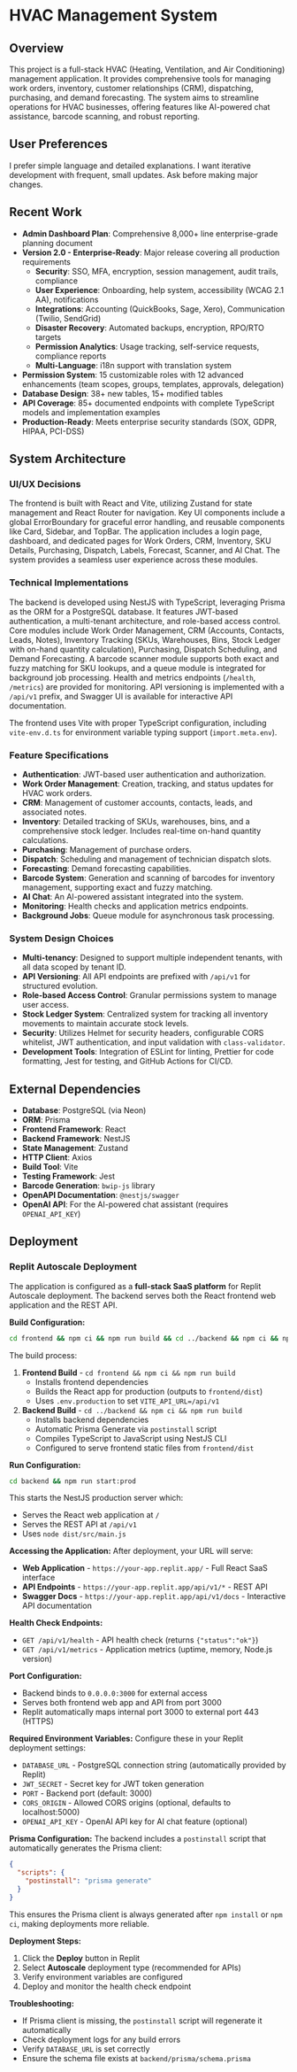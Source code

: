 # HVAC Management System

## Overview
This project is a full-stack HVAC (Heating, Ventilation, and Air Conditioning) management application. It provides comprehensive tools for managing work orders, inventory, customer relationships (CRM), dispatching, purchasing, and demand forecasting. The system aims to streamline operations for HVAC businesses, offering features like AI-powered chat assistance, barcode scanning, and robust reporting.

## User Preferences
I prefer simple language and detailed explanations. I want iterative development with frequent, small updates. Ask before making major changes.

## Recent Work
- **Admin Dashboard Plan**: Comprehensive 8,000+ line enterprise-grade planning document
- **Version 2.0 - Enterprise-Ready**: Major release covering all production requirements
  - **Security**: SSO, MFA, encryption, session management, audit trails, compliance
  - **User Experience**: Onboarding, help system, accessibility (WCAG 2.1 AA), notifications
  - **Integrations**: Accounting (QuickBooks, Sage, Xero), Communication (Twilio, SendGrid)
  - **Disaster Recovery**: Automated backups, encryption, RPO/RTO targets
  - **Permission Analytics**: Usage tracking, self-service requests, compliance reports
  - **Multi-Language**: i18n support with translation system
- **Permission System**: 15 customizable roles with 12 advanced enhancements (team scopes, groups, templates, approvals, delegation)
- **Database Design**: 38+ new tables, 15+ modified tables
- **API Coverage**: 85+ documented endpoints with complete TypeScript models and implementation examples
- **Production-Ready**: Meets enterprise security standards (SOX, GDPR, HIPAA, PCI-DSS)

## System Architecture

### UI/UX Decisions
The frontend is built with React and Vite, utilizing Zustand for state management and React Router for navigation. Key UI components include a global ErrorBoundary for graceful error handling, and reusable components like Card, Sidebar, and TopBar. The application includes a login page, dashboard, and dedicated pages for Work Orders, CRM, Inventory, SKU Details, Purchasing, Dispatch, Labels, Forecast, Scanner, and AI Chat. The system provides a seamless user experience across these modules.

### Technical Implementations
The backend is developed using NestJS with TypeScript, leveraging Prisma as the ORM for a PostgreSQL database. It features JWT-based authentication, a multi-tenant architecture, and role-based access control. Core modules include Work Order Management, CRM (Accounts, Contacts, Leads, Notes), Inventory Tracking (SKUs, Warehouses, Bins, Stock Ledger with on-hand quantity calculation), Purchasing, Dispatch Scheduling, and Demand Forecasting. A barcode scanner module supports both exact and fuzzy matching for SKU lookups, and a queue module is integrated for background job processing. Health and metrics endpoints (`/health`, `/metrics`) are provided for monitoring. API versioning is implemented with a `/api/v1` prefix, and Swagger UI is available for interactive API documentation.

The frontend uses Vite with proper TypeScript configuration, including `vite-env.d.ts` for environment variable typing support (`import.meta.env`).

### Feature Specifications
- **Authentication**: JWT-based user authentication and authorization.
- **Work Order Management**: Creation, tracking, and status updates for HVAC work orders.
- **CRM**: Management of customer accounts, contacts, leads, and associated notes.
- **Inventory**: Detailed tracking of SKUs, warehouses, bins, and a comprehensive stock ledger. Includes real-time on-hand quantity calculations.
- **Purchasing**: Management of purchase orders.
- **Dispatch**: Scheduling and management of technician dispatch slots.
- **Forecasting**: Demand forecasting capabilities.
- **Barcode System**: Generation and scanning of barcodes for inventory management, supporting exact and fuzzy matching.
- **AI Chat**: An AI-powered assistant integrated into the system.
- **Monitoring**: Health checks and application metrics endpoints.
- **Background Jobs**: Queue module for asynchronous task processing.

### System Design Choices
- **Multi-tenancy**: Designed to support multiple independent tenants, with all data scoped by tenant ID.
- **API Versioning**: All API endpoints are prefixed with `/api/v1` for structured evolution.
- **Role-based Access Control**: Granular permissions system to manage user access.
- **Stock Ledger System**: Centralized system for tracking all inventory movements to maintain accurate stock levels.
- **Security**: Utilizes Helmet for security headers, configurable CORS whitelist, JWT authentication, and input validation with `class-validator`.
- **Development Tools**: Integration of ESLint for linting, Prettier for code formatting, Jest for testing, and GitHub Actions for CI/CD.

## External Dependencies

- **Database**: PostgreSQL (via Neon)
- **ORM**: Prisma
- **Frontend Framework**: React
- **Backend Framework**: NestJS
- **State Management**: Zustand
- **HTTP Client**: Axios
- **Build Tool**: Vite
- **Testing Framework**: Jest
- **Barcode Generation**: `bwip-js` library
- **OpenAPI Documentation**: `@nestjs/swagger`
- **OpenAI API**: For the AI-powered chat assistant (requires `OPENAI_API_KEY`)

## Deployment

### Replit Autoscale Deployment

The application is configured as a **full-stack SaaS platform** for Replit Autoscale deployment. The backend serves both the React frontend web application and the REST API.

**Build Configuration:**
```bash
cd frontend && npm ci && npm run build && cd ../backend && npm ci && npm run build
```

The build process:
1. **Frontend Build** - `cd frontend && npm ci && npm run build`
   - Installs frontend dependencies
   - Builds the React app for production (outputs to `frontend/dist`)
   - Uses `.env.production` to set `VITE_API_URL=/api/v1`
2. **Backend Build** - `cd ../backend && npm ci && npm run build`
   - Installs backend dependencies
   - Automatic Prisma Generate via `postinstall` script
   - Compiles TypeScript to JavaScript using NestJS CLI
   - Configured to serve frontend static files from `frontend/dist`

**Run Configuration:**
```bash
cd backend && npm run start:prod
```
This starts the NestJS production server which:
- Serves the React web application at `/`
- Serves the REST API at `/api/v1`
- Uses `node dist/src/main.js`

**Accessing the Application:**
After deployment, your URL will serve:
- **Web Application** - `https://your-app.replit.app/` - Full React SaaS interface
- **API Endpoints** - `https://your-app.replit.app/api/v1/*` - REST API
- **Swagger Docs** - `https://your-app.replit.app/api/v1/docs` - Interactive API documentation

**Health Check Endpoints:**
- `GET /api/v1/health` - API health check (returns `{"status":"ok"}`)
- `GET /api/v1/metrics` - Application metrics (uptime, memory, Node.js version)

**Port Configuration:**
- Backend binds to `0.0.0.0:3000` for external access
- Serves both frontend web app and API from port 3000
- Replit automatically maps internal port 3000 to external port 443 (HTTPS)

**Required Environment Variables:**
Configure these in your Replit deployment settings:
- `DATABASE_URL` - PostgreSQL connection string (automatically provided by Replit)
- `JWT_SECRET` - Secret key for JWT token generation
- `PORT` - Backend port (default: 3000)
- `CORS_ORIGIN` - Allowed CORS origins (optional, defaults to localhost:5000)
- `OPENAI_API_KEY` - OpenAI API key for AI chat feature (optional)

**Prisma Configuration:**
The backend includes a `postinstall` script that automatically generates the Prisma client:
```json
{
  "scripts": {
    "postinstall": "prisma generate"
  }
}
```

This ensures the Prisma client is always generated after `npm install` or `npm ci`, making deployments more reliable.

**Deployment Steps:**
1. Click the **Deploy** button in Replit
2. Select **Autoscale** deployment type (recommended for APIs)
3. Verify environment variables are configured
4. Deploy and monitor the health check endpoint

**Troubleshooting:**
- If Prisma client is missing, the `postinstall` script will regenerate it automatically
- Check deployment logs for any build errors
- Verify `DATABASE_URL` is set correctly
- Ensure the schema file exists at `backend/prisma/schema.prisma`